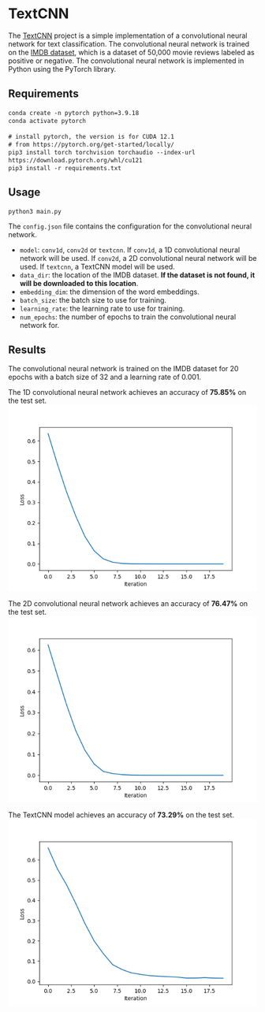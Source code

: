 # TextCNN
The [TextCNN](https://arxiv.org/abs/1408.5882) project is a simple implementation of a convolutional neural network for text classification. The convolutional neural network is trained on the [IMDB dataset](https://ai.stanford.edu/~amaas/data/sentiment/), which is a dataset of 50,000 movie reviews labeled as positive or negative. The convolutional neural network is implemented in Python using the PyTorch library.

## Requirements
```shell
conda create -n pytorch python=3.9.18
conda activate pytorch

# install pytorch, the version is for CUDA 12.1
# from https://pytorch.org/get-started/locally/
pip3 install torch torchvision torchaudio --index-url https://download.pytorch.org/whl/cu121
pip3 install -r requirements.txt
```

## Usage
```shell
python3 main.py
```

The `config.json` file contains the configuration for the convolutional neural network.
- `model`: `conv1d`, `conv2d` or `textcnn`. If `conv1d`, a 1D convolutional neural network will be used. If `conv2d`, a 2D convolutional neural network will be used. If `textcnn`, a TextCNN model will be used.
- `data_dir`: the location of the IMDB dataset. **If the dataset is not found, it will be downloaded to this location**.
- `embedding_dim`: the dimension of the word embeddings.
- `batch_size`: the batch size to use for training.
- `learning_rate`: the learning rate to use for training.
- `num_epochs`: the number of epochs to train the convolutional neural network for.

## Results
The convolutional neural network is trained on the IMDB dataset for 20 epochs with a batch size of 32 and a learning rate of 0.001. 

The 1D convolutional neural network achieves an accuracy of **75.85%** on the test set. ![1dloss](assets/1dloss.png)

The 2D convolutional neural network achieves an accuracy of **76.47%** on the test set. ![loss](assets/loss.png)

The TextCNN model achieves an accuracy of **73.29%** on the test set. ![textcnn](assets/textcnn.png)